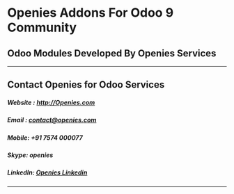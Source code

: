 # Openies Addons For Odoo 9 Community

## Odoo Modules Developed By Openies Services

----------
## Contact Openies for Odoo Services

##### Website : <a href='http://openies.com'>http://Openies.com</a>
##### Email : <a href="mailto://contact@openies.com">contact@openies.com</a>
##### Mobile: +91 7574 000077
##### Skype: openies
##### LinkedIn: <a href="https://in.linkedin.com/in/openies" target="_blank" title='Openies Linkedin'>Openies Linkedin</a>
----------
